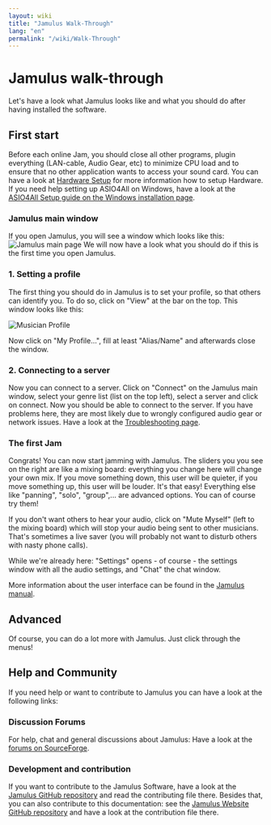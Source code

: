 ```yaml
---
layout: wiki
title: "Jamulus Walk-Through"
lang: "en"
permalink: "/wiki/Walk-Through"
---
```

# Jamulus walk-through
Let's have a look what Jamulus looks like and what you should do after having installed the software.
## First start
Before each online Jam, you should close all other programs, plugin everything (LAN-cable, Audio Gear, etc) to minimize CPU load and to ensure that no other application wants to access your sound card. You can have a look at [Hardware Setup](Hardware-Setup) for more information how to setup Hardware. If you need help setting up ASIO4All on Windows, have a look at the [ASIO4All Setup guide on the Windows installation page](Installation-for-Windows#setting-up-asio4all).

### Jamulus main window
If you open Jamulus, you will see a window which looks like this:
![Jamulus main page](https://user-images.githubusercontent.com/20726856/100796017-4cfa4500-3420-11eb-9d35-aa206d392a5a.png)
We will now have a look what you should do if this is the first time you open Jamulus.
### 1. Setting a profile
The first thing you should do in Jamulus is to set your profile, so that others can identify you. To do so, click on "View" at the bar on the top.
This window looks like this:

![Musician Profile](https://user-images.githubusercontent.com/20726856/100796411-e590c500-3420-11eb-9b62-e50d02cb009b.png)

Now click on "My Profile...", fill at least "Alias/Name" and afterwards close the window.

### 2. Connecting to a server
Now you can connect to a server. Click on "Connect" on the Jamulus main window, select your genre list (list on the top left), select a server and click on connect. Now you should be able to connect to the server. If you have problems here, they are most likely due to wrongly configured audio gear or network issues. Have a look at the [Troubleshooting page](Client-Troubleshooting).
### The first Jam
Congrats! You can now start jamming with Jamulus. The sliders you you see on the right are like a mixing board: everything you change here will change your own mix. If you move something down, this user will be quieter, if you move something up, this user will be louder. It's that easy! Everything else like "panning", "solo", "group",... are advanced options. You can of course try them!

If you don't want others to hear your audio, click on "Mute Myself" (left to the mixing board) which will stop your audio being sent to other musicians. That's sometimes a live saver (you will probably not want to disturb others with nasty phone calls).

While we're already here: "Settings" opens - of course - the settings window with all the audio settings, and "Chat" the chat window.

More information about the user interface can be found in the [Jamulus manual](Software-Manual).
## Advanced
Of course, you can do a lot more with Jamulus. Just click through the menus! <!--The community publishes guides, tips, tricks on the [community site](#). -->

## Help and Community
If you need help or want to contribute to Jamulus you can have a look at the following links:
### Discussion Forums
For help, chat and general discussions about Jamulus: Have a look at the [forums on SourceForge](https://sourceforge.net/p/llcon/discussion/).
### Development and contribution
If you want to contribute to the Jamulus Software, have a look at the [Jamulus GitHub repository](https://github.com/corrados/jamulus/) and read the contributing file there. Besides that, you can also contribute to this documentation: see the [Jamulus Website GitHub repository](https://github.com/jamulussoftware/jamuluswebsite) and have a look at the contribution file there.
